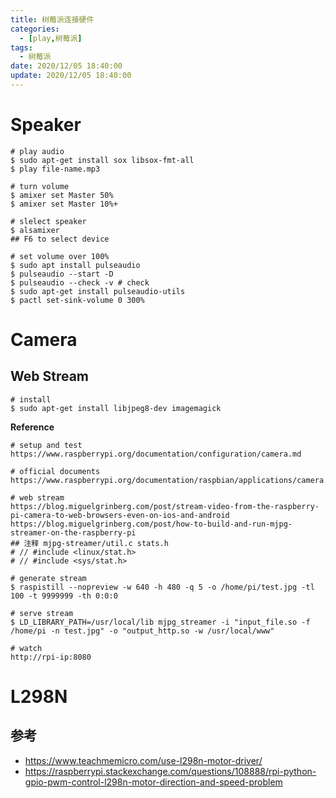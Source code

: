 ```yaml
---
title: 树莓派连接硬件
categories: 
  - [play,树莓派]
tags:
  - 树莓派
date: 2020/12/05 18:40:00
update: 2020/12/05 18:40:00
---
```


# Speaker

```shell
# play audio
$ sudo apt-get install sox libsox-fmt-all
$ play file-name.mp3

# turn volume
$ amixer set Master 50%
$ amixer set Master 10%+

# slelect speaker
$ alsamixer
## F6 to select device

# set volume over 100%
$ sudo apt install pulseaudio
$ pulseaudio --start -D
$ pulseaudio --check -v # check
$ sudo apt-get install pulseaudio-utils
$ pactl set-sink-volume 0 300%
```

# Camera

## Web Stream

```shell
# install
$ sudo apt-get install libjpeg8-dev imagemagick
```

**Reference**

```shell
# setup and test
https://www.raspberrypi.org/documentation/configuration/camera.md

# official documents
https://www.raspberrypi.org/documentation/raspbian/applications/camera.md

# web stream
https://blog.miguelgrinberg.com/post/stream-video-from-the-raspberry-pi-camera-to-web-browsers-even-on-ios-and-android
https://blog.miguelgrinberg.com/post/how-to-build-and-run-mjpg-streamer-on-the-raspberry-pi
## 注释 mjpg-streamer/util.c stats.h
# // #include <linux/stat.h>
# // #include <sys/stat.h>

# generate stream
$ raspistill --nopreview -w 640 -h 480 -q 5 -o /home/pi/test.jpg -tl 100 -t 9999999 -th 0:0:0

# serve stream
$ LD_LIBRARY_PATH=/usr/local/lib mjpg_streamer -i "input_file.so -f /home/pi -n test.jpg" -o "output_http.so -w /usr/local/www"

# watch
http://rpi-ip:8080
```

# L298N

## 参考

- https://www.teachmemicro.com/use-l298n-motor-driver/
- https://raspberrypi.stackexchange.com/questions/108888/rpi-python-gpio-pwm-control-l298n-motor-direction-and-speed-problem